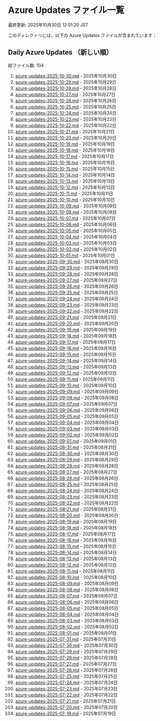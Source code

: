 # Azure Updates ファイル一覧

最終更新: 2025年10月30日 12:01:20 JST

このディレクトリには、以下の Azure Updates ファイルが含まれています：

## Daily Azure Updates （新しい順）

総ファイル数: 104

1. [azure-updates-2025-10-30.md](./azure-updates-2025-10-30.md) - 2025年10月30日
2. [azure-updates-2025-10-29.md](./azure-updates-2025-10-29.md) - 2025年10月29日
3. [azure-updates-2025-10-28.md](./azure-updates-2025-10-28.md) - 2025年10月28日
4. [azure-updates-2025-10-27.md](./azure-updates-2025-10-27.md) - 2025年10月27日
5. [azure-updates-2025-10-26.md](./azure-updates-2025-10-26.md) - 2025年10月26日
6. [azure-updates-2025-10-25.md](./azure-updates-2025-10-25.md) - 2025年10月25日
7. [azure-updates-2025-10-24.md](./azure-updates-2025-10-24.md) - 2025年10月24日
8. [azure-updates-2025-10-23.md](./azure-updates-2025-10-23.md) - 2025年10月23日
9. [azure-updates-2025-10-22.md](./azure-updates-2025-10-22.md) - 2025年10月22日
10. [azure-updates-2025-10-21.md](./azure-updates-2025-10-21.md) - 2025年10月21日
11. [azure-updates-2025-10-20.md](./azure-updates-2025-10-20.md) - 2025年10月20日
12. [azure-updates-2025-10-19.md](./azure-updates-2025-10-19.md) - 2025年10月19日
13. [azure-updates-2025-10-18.md](./azure-updates-2025-10-18.md) - 2025年10月18日
14. [azure-updates-2025-10-17.md](./azure-updates-2025-10-17.md) - 2025年10月17日
15. [azure-updates-2025-10-16.md](./azure-updates-2025-10-16.md) - 2025年10月16日
16. [azure-updates-2025-10-15.md](./azure-updates-2025-10-15.md) - 2025年10月15日
17. [azure-updates-2025-10-14.md](./azure-updates-2025-10-14.md) - 2025年10月14日
18. [azure-updates-2025-10-13.md](./azure-updates-2025-10-13.md) - 2025年10月13日
19. [azure-updates-2025-10-12.md](./azure-updates-2025-10-12.md) - 2025年10月12日
20. [azure-updates-2025-10-11.md](./azure-updates-2025-10-11.md) - 2025年10月11日
21. [azure-updates-2025-10-10.md](./azure-updates-2025-10-10.md) - 2025年10月10日
22. [azure-updates-2025-10-09.md](./azure-updates-2025-10-09.md) - 2025年10月09日
23. [azure-updates-2025-10-08.md](./azure-updates-2025-10-08.md) - 2025年10月08日
24. [azure-updates-2025-10-07.md](./azure-updates-2025-10-07.md) - 2025年10月07日
25. [azure-updates-2025-10-06.md](./azure-updates-2025-10-06.md) - 2025年10月06日
26. [azure-updates-2025-10-05.md](./azure-updates-2025-10-05.md) - 2025年10月05日
27. [azure-updates-2025-10-04.md](./azure-updates-2025-10-04.md) - 2025年10月04日
28. [azure-updates-2025-10-03.md](./azure-updates-2025-10-03.md) - 2025年10月03日
29. [azure-updates-2025-10-02.md](./azure-updates-2025-10-02.md) - 2025年10月02日
30. [azure-updates-2025-10-01.md](./azure-updates-2025-10-01.md) - 2025年10月01日
31. [azure-updates-2025-09-30.md](./azure-updates-2025-09-30.md) - 2025年09月30日
32. [azure-updates-2025-09-29.md](./azure-updates-2025-09-29.md) - 2025年09月29日
33. [azure-updates-2025-09-28.md](./azure-updates-2025-09-28.md) - 2025年09月28日
34. [azure-updates-2025-09-27.md](./azure-updates-2025-09-27.md) - 2025年09月27日
35. [azure-updates-2025-09-26.md](./azure-updates-2025-09-26.md) - 2025年09月26日
36. [azure-updates-2025-09-25.md](./azure-updates-2025-09-25.md) - 2025年09月25日
37. [azure-updates-2025-09-24.md](./azure-updates-2025-09-24.md) - 2025年09月24日
38. [azure-updates-2025-09-23.md](./azure-updates-2025-09-23.md) - 2025年09月23日
39. [azure-updates-2025-09-22.md](./azure-updates-2025-09-22.md) - 2025年09月22日
40. [azure-updates-2025-09-21.md](./azure-updates-2025-09-21.md) - 2025年09月21日
41. [azure-updates-2025-09-20.md](./azure-updates-2025-09-20.md) - 2025年09月20日
42. [azure-updates-2025-09-19.md](./azure-updates-2025-09-19.md) - 2025年09月19日
43. [azure-updates-2025-09-18.md](./azure-updates-2025-09-18.md) - 2025年09月18日
44. [azure-updates-2025-09-17.md](./azure-updates-2025-09-17.md) - 2025年09月17日
45. [azure-updates-2025-09-16.md](./azure-updates-2025-09-16.md) - 2025年09月16日
46. [azure-updates-2025-09-15.md](./azure-updates-2025-09-15.md) - 2025年09月15日
47. [azure-updates-2025-09-14.md](./azure-updates-2025-09-14.md) - 2025年09月14日
48. [azure-updates-2025-09-13.md](./azure-updates-2025-09-13.md) - 2025年09月13日
49. [azure-updates-2025-09-12.md](./azure-updates-2025-09-12.md) - 2025年09月12日
50. [azure-updates-2025-09-11.md](./azure-updates-2025-09-11.md) - 2025年09月11日
51. [azure-updates-2025-09-10.md](./azure-updates-2025-09-10.md) - 2025年09月10日
52. [azure-updates-2025-09-09.md](./azure-updates-2025-09-09.md) - 2025年09月09日
53. [azure-updates-2025-09-08.md](./azure-updates-2025-09-08.md) - 2025年09月08日
54. [azure-updates-2025-09-07.md](./azure-updates-2025-09-07.md) - 2025年09月07日
55. [azure-updates-2025-09-06.md](./azure-updates-2025-09-06.md) - 2025年09月06日
56. [azure-updates-2025-09-05.md](./azure-updates-2025-09-05.md) - 2025年09月05日
57. [azure-updates-2025-09-04.md](./azure-updates-2025-09-04.md) - 2025年09月04日
58. [azure-updates-2025-09-03.md](./azure-updates-2025-09-03.md) - 2025年09月03日
59. [azure-updates-2025-09-02.md](./azure-updates-2025-09-02.md) - 2025年09月02日
60. [azure-updates-2025-09-01.md](./azure-updates-2025-09-01.md) - 2025年09月01日
61. [azure-updates-2025-08-31.md](./azure-updates-2025-08-31.md) - 2025年08月31日
62. [azure-updates-2025-08-30.md](./azure-updates-2025-08-30.md) - 2025年08月30日
63. [azure-updates-2025-08-29.md](./azure-updates-2025-08-29.md) - 2025年08月29日
64. [azure-updates-2025-08-28.md](./azure-updates-2025-08-28.md) - 2025年08月28日
65. [azure-updates-2025-08-27.md](./azure-updates-2025-08-27.md) - 2025年08月27日
66. [azure-updates-2025-08-26.md](./azure-updates-2025-08-26.md) - 2025年08月26日
67. [azure-updates-2025-08-25.md](./azure-updates-2025-08-25.md) - 2025年08月25日
68. [azure-updates-2025-08-24.md](./azure-updates-2025-08-24.md) - 2025年08月24日
69. [azure-updates-2025-08-23.md](./azure-updates-2025-08-23.md) - 2025年08月23日
70. [azure-updates-2025-08-22.md](./azure-updates-2025-08-22.md) - 2025年08月22日
71. [azure-updates-2025-08-21.md](./azure-updates-2025-08-21.md) - 2025年08月21日
72. [azure-updates-2025-08-20.md](./azure-updates-2025-08-20.md) - 2025年08月20日
73. [azure-updates-2025-08-19.md](./azure-updates-2025-08-19.md) - 2025年08月19日
74. [azure-updates-2025-08-18.md](./azure-updates-2025-08-18.md) - 2025年08月18日
75. [azure-updates-2025-08-17.md](./azure-updates-2025-08-17.md) - 2025年08月17日
76. [azure-updates-2025-08-16.md](./azure-updates-2025-08-16.md) - 2025年08月16日
77. [azure-updates-2025-08-15.md](./azure-updates-2025-08-15.md) - 2025年08月15日
78. [azure-updates-2025-08-14.md](./azure-updates-2025-08-14.md) - 2025年08月14日
79. [azure-updates-2025-08-13.md](./azure-updates-2025-08-13.md) - 2025年08月13日
80. [azure-updates-2025-08-12.md](./azure-updates-2025-08-12.md) - 2025年08月12日
81. [azure-updates-2025-08-11.md](./azure-updates-2025-08-11.md) - 2025年08月11日
82. [azure-updates-2025-08-10.md](./azure-updates-2025-08-10.md) - 2025年08月10日
83. [azure-updates-2025-08-09.md](./azure-updates-2025-08-09.md) - 2025年08月09日
84. [azure-updates-2025-08-08.md](./azure-updates-2025-08-08.md) - 2025年08月08日
85. [azure-updates-2025-08-07.md](./azure-updates-2025-08-07.md) - 2025年08月07日
86. [azure-updates-2025-08-06.md](./azure-updates-2025-08-06.md) - 2025年08月06日
87. [azure-updates-2025-08-05.md](./azure-updates-2025-08-05.md) - 2025年08月05日
88. [azure-updates-2025-08-04.md](./azure-updates-2025-08-04.md) - 2025年08月04日
89. [azure-updates-2025-08-03.md](./azure-updates-2025-08-03.md) - 2025年08月03日
90. [azure-updates-2025-08-02.md](./azure-updates-2025-08-02.md) - 2025年08月02日
91. [azure-updates-2025-08-01.md](./azure-updates-2025-08-01.md) - 2025年08月01日
92. [azure-updates-2025-07-31.md](./azure-updates-2025-07-31.md) - 2025年07月31日
93. [azure-updates-2025-07-30.md](./azure-updates-2025-07-30.md) - 2025年07月30日
94. [azure-updates-2025-07-29.md](./azure-updates-2025-07-29.md) - 2025年07月29日
95. [azure-updates-2025-07-28.md](./azure-updates-2025-07-28.md) - 2025年07月28日
96. [azure-updates-2025-07-27.md](./azure-updates-2025-07-27.md) - 2025年07月27日
97. [azure-updates-2025-07-26.md](./azure-updates-2025-07-26.md) - 2025年07月26日
98. [azure-updates-2025-07-25.md](./azure-updates-2025-07-25.md) - 2025年07月25日
99. [azure-updates-2025-07-24.md](./azure-updates-2025-07-24.md) - 2025年07月24日
100. [azure-updates-2025-07-23.md](./azure-updates-2025-07-23.md) - 2025年07月23日
101. [azure-updates-2025-07-22.md](./azure-updates-2025-07-22.md) - 2025年07月22日
102. [azure-updates-2025-07-21.md](./azure-updates-2025-07-21.md) - 2025年07月21日
103. [azure-updates-2025-07-20.md](./azure-updates-2025-07-20.md) - 2025年07月20日
104. [azure-updates-2025-07-19.md](./azure-updates-2025-07-19.md) - 2025年07月19日
